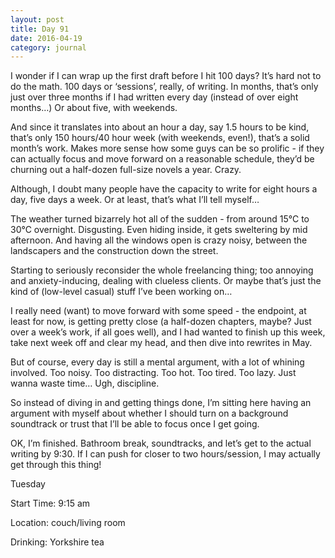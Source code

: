 ```yaml
---
layout: post
title: Day 91
date: 2016-04-19
category: journal
---
```


I wonder if I can wrap up the first draft before I hit 100 days? It’s hard not to do the math. 100 days or ‘sessions’, really, of writing. In months, that’s only just over three months if I had written every day (instead of over eight months…) Or about five, with weekends. 

And since it translates into about an hour a day, say 1.5 hours to be kind, that’s only 150 hours/40 hour week (with weekends, even!), that’s a solid month’s work. Makes more sense how some guys can be so prolific - if they can actually focus and move forward on a reasonable schedule, they’d be churning out a half-dozen full-size novels a year. Crazy. 

Although, I doubt many people have the capacity to write for eight hours a day, five days a week. Or at least, that’s what I’ll tell myself… 

The weather turned bizarrely hot all of the sudden - from around 15°C to 30°C overnight. Disgusting. Even hiding inside, it gets sweltering by mid afternoon. And having all the windows open is crazy noisy, between the landscapers and the construction down the street. 

Starting to seriously reconsider the whole freelancing thing; too annoying and anxiety-inducing, dealing with clueless clients. Or maybe that’s just the kind of (low-level casual) stuff I’ve been working on… 

I really need (want) to move forward with some speed - the endpoint, at least for now, is getting pretty close (a half-dozen chapters, maybe? Just over a week’s work, if all goes well), and I had wanted to finish up this week, take next week off and clear my head, and then dive into rewrites in May. 

But of course, every day is still a mental argument, with a lot of whining involved. Too noisy. Too distracting. Too hot. Too tired. Too lazy. Just wanna waste time… Ugh, discipline. 

So instead of diving in and getting things done, I’m sitting here having an argument with myself about whether I should turn on a background soundtrack or trust that I’ll be able to focus once I get going. 

OK, I’m finished. Bathroom break, soundtracks, and let’s get to the actual writing by 9:30. If I can push for closer to two hours/session, I may actually get through this thing!


Tuesday

Start Time: 9:15 am

Location: couch/living room

Drinking: Yorkshire tea
